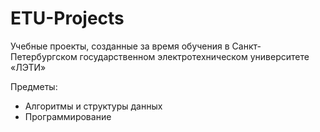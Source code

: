 # ETU-Projects
Учебные проекты, созданные за время обучения в Санкт-Петербургском государственном электротехническом университете «ЛЭТИ»

Предметы:  
- Алгоритмы и структуры данных
- Программирование
